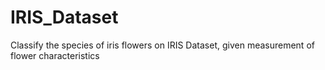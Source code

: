 # IRIS_Dataset
Classify the species of iris flowers on IRIS Dataset, given measurement of flower characteristics
